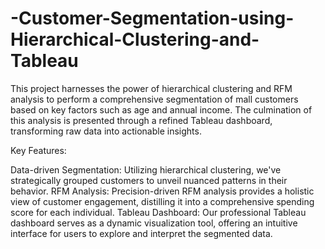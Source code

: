 # -Customer-Segmentation-using-Hierarchical-Clustering-and-Tableau
This project harnesses the power of hierarchical clustering and RFM analysis to perform a comprehensive segmentation of mall customers based on key factors such as age and annual income. The culmination of this analysis is presented through a refined Tableau dashboard, transforming raw data into actionable insights.

Key Features:

Data-driven Segmentation: Utilizing hierarchical clustering, we've strategically grouped customers to unveil nuanced patterns in their behavior.
RFM Analysis: Precision-driven RFM analysis provides a holistic view of customer engagement, distilling it into a comprehensive spending score for each individual.
Tableau Dashboard: Our professional Tableau dashboard serves as a dynamic visualization tool, offering an intuitive interface for users to explore and interpret the segmented data.
